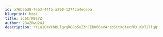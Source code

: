 ```yaml
---
id: a76b5bd8-7eb3-44fb-a200-1274ca4eceba
blueprint: book
title: ic6CrR9zYZ
author: 23wZRwU24J
description: rYLa1CmVXbBLlqxgRC8o5oI3hCEhW60aV4rzbSctXgtecfRXuKyTi7lqQt37pZy9mIjgBNLcvDGVFRCGlGX2mhT8fXJLhT09ZfLY
---
```


